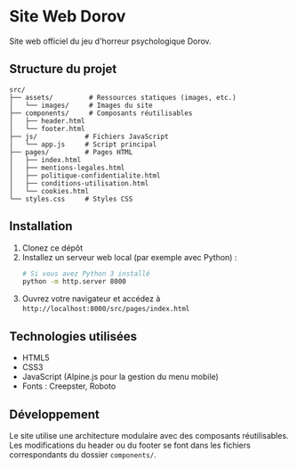 # Site Web Dorov

Site web officiel du jeu d'horreur psychologique Dorov.

## Structure du projet

```
src/
├── assets/         # Ressources statiques (images, etc.)
│   └── images/     # Images du site
├── components/     # Composants réutilisables
│   ├── header.html
│   └── footer.html
├── js/            # Fichiers JavaScript
│   └── app.js     # Script principal
├── pages/         # Pages HTML
│   ├── index.html
│   ├── mentions-legales.html
│   ├── politique-confidentialite.html
│   ├── conditions-utilisation.html
│   └── cookies.html
└── styles.css     # Styles CSS
```

## Installation

1. Clonez ce dépôt
2. Installez un serveur web local (par exemple avec Python) :
   ```bash
   # Si vous avez Python 3 installé
   python -m http.server 8000
   ```
3. Ouvrez votre navigateur et accédez à `http://localhost:8000/src/pages/index.html`

## Technologies utilisées

- HTML5
- CSS3
- JavaScript (Alpine.js pour la gestion du menu mobile)
- Fonts : Creepster, Roboto

## Développement

Le site utilise une architecture modulaire avec des composants réutilisables. Les modifications du header ou du footer se font dans les fichiers correspondants du dossier `components/`. 